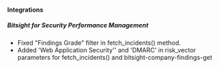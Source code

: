 
#### Integrations

##### Bitsight for Security Performance Management

- Fixed "Findings Grade" filter in fetch_incidents() method.
- Added 'Web Application Security'' and 'DMARC' in risk_vector parameters for fetch_incidents() and bitsight-company-findings-get
